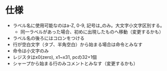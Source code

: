 # 

# 仕様
- ラベル名に使用可能なのはa-Z, 0-9, 記号は_のみ。大文字小文字区別する。
    - 同一ラベルがあった場合、初めに出現したものへ移動（変更するかも）
- ラベル名の後ろにはコロンをつける
- 行が空白文字（タブ、半角空白）から始まる場合は命令とみなす
- 命令は小文字のみ
- レジスタはx0(zero), x1~x31, pcの32+1個
- シャープから始まる行のみコメントとみなす（変更するかも）



